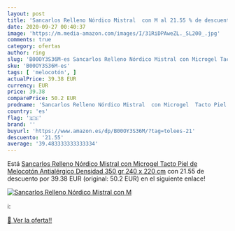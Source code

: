 ```yaml
---
layout: post
title: 'Sancarlos Relleno Nórdico Mistral  con M al 21.55 % de descuento'
date: 2020-09-27 00:40:37
image: 'https://m.media-amazon.com/images/I/31RiDPAweZL._SL200_.jpg'
comments: true
category: ofertas
author: ring
slug: 'B00OY3S36M-es Sancarlos Relleno Nórdico Mistral con Microgel Tacto Piel...'
sku: 'B00OY3S36M-es'
tags: [ 'melocotón', ]
actualPrice: 39.38 EUR
currency: EUR
price: 39.38
comparePrice: 50.2 EUR
prodname: 'Sancarlos Relleno Nórdico Mistral  con Microgel  Tacto Piel de Melocotón  Antialérgico  Densidad 350 gr  240 x 220 cm'
country: 'es'
flag: '🇪🇸'
brand: ''
buyurl: 'https://www.amazon.es/dp/B00OY3S36M/?tag=tolees-21'
descuento: '21.55'
average: '39.483333333333334'
---
```


Está [Sancarlos Relleno Nórdico Mistral  con Microgel  Tacto Piel de Melocotón  Antialérgico  Densidad 350 gr  240 x 220 cm](https://www.amazon.es/dp/B00OY3S36M/?tag=tolees-21) con 21.55 de descuento por 39.38 EUR (original: 50.2 EUR) en el siguiente enlace!

[![Sancarlos Relleno Nórdico Mistral  con M](https://m.media-amazon.com/images/I/31RiDPAweZL._SL200_.jpg)](https://www.amazon.es/dp/B00OY3S36M/?tag=tolees-21)

ℹ️:


[🛒 Ver la oferta!!](https://www.amazon.es/dp/B00OY3S36M/?tag=tolees-21)
